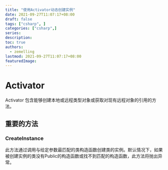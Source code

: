 ```yaml
---
title: "使用Activator动态创建实例"
date: 2021-09-27T11:07:17+08:00
draft: false
tags: ["csharp", ]
categories: ["csharp",]
series:
description:
toc: true
authors:
  - zemelling
lastmod: 2021-09-27T11:07:17+08:00
featuredImage:
---
```


# Activator

Activator 包含能够创建本地或远程类型对象或获取对现有远程对象的引用的方法。

## 重要的方法

### CreateInstance

此方法通过调用与给定参数最匹配的类构造函数创建类的实例。默认情况下，如果被创建实例的类没有Public的构造函数或找不到匹配的构造函数，此方法将抛出异常。